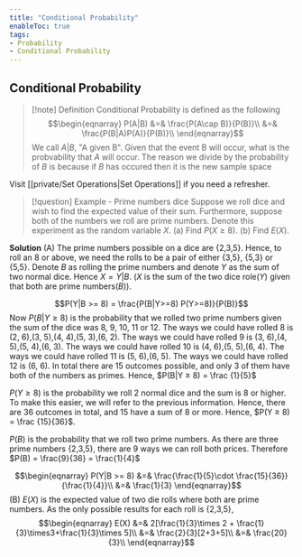 ```yaml
---
title: "Conditional Probability"
enableToc: true
tags:
- Probability
- Conditional Probability
---
```

## Conditional Probability
>[!note] Definition
>Conditional Probability is defined as the following
>$$\begin{eqnarray}
>P(A|B) &=& \frac{P(A\cap B)}{P(B)}\\
>&=& \frac{P(B|A)P(A)}{P(B)}\\
>\end{eqnarray}$$
>We call $A|B$, "A given B". Given that the event B will occur, what is the probvability that $A$ will occur.
>The reason we divide by the probability of $B$ is because if $B$ has occured then it is the new sample space

Visit [[private/Set Operations|Set Operations]] if you need a refresher.

>[!question] Example - Prime numbers dice
>Suppose we roll dice and wish to find the expected value of their sum. Furthermore, suppose both of the numbers we roll are prime numbers. Denote this experiment as the random variable $X$. 
>(a) Find $P(X ≥ 8)$. 
>(b) Find $E(X)$.

**Solution**
(A) The prime numbers possible on a dice are {2,3,5}. Hence, to roll an 8 or above, we need the rolls to be a pair of either {3,5}, {5,3} or {5,5}. Denote $B$ as rolling the prime numbers and denote $Y$ as the sum of two normal dice. Hence $X=Y|B$. 
($X$ is the sum of the two dice role($Y$) given that both are prime numbers($B$)).

$$P(Y|B >= 8) = \frac{P(B|Y>=8) P(Y>=8)}{P(B)}$$
Now $P(B|Y ≥ 8)$ is the probability that we rolled two prime numbers given the sum of the dice was 8, 9, 10, 11 or 12. 
The ways we could have rolled 8 is (2, 6),(3, 5),(4, 4),(5, 3),(6, 2). 
The ways we could have rolled 9 is (3, 6),(4, 5),(5, 4),(6, 3). 
The ways we could have rolled 10 is (4, 6),(5, 5),(6, 4). 
The ways we could have rolled 11 is (5, 6),(6, 5). 
The ways we could have rolled 12 is (6, 6). 
In total there are 15 outcomes possible, and only 3 of them have both of the numbers as primes. Hence, $P(B|Y ≥ 8) = \frac {1}{5}$

$P(Y ≥ 8)$ is the probability we roll 2 normal dice and the sum is 8 or higher. To make this easier, we will refer to the previous information. Hence, there are 36 outcomes in total, and 15 have a sum of 8 or more. Hence, $P(Y ≥ 8) = \frac {15}{36}$.

$P(B)$ is the probability that we roll two prime numbers. As there are three prime numbers {2,3,5}, there are 9 ways we can roll both prices. Therefore $P(B) = \frac{9}{36} = \frac{1}{4}$

$$\begin{eqnarray}
P(Y|B >= 8) &=& \frac{\frac{1}{5}\cdot \frac{15}{36}}{\frac{1}{4}}\\
&=& \frac{1}{3}
\end{eqnarray}$$
(B) $E(X)$ is the expected value of two die rolls where both are prime numbers. As the only possible results for each roll is {2,3,5}, 
$$\begin{eqnarray}
E(X) &=& 2[\frac{1}{3}\times 2 + \frac{1}{3}\times3+\frac{1}{3}\times 5]\\
&=& \frac{2}{3}[2+3+5]\\
&=& \frac{20}{3}\\
\end{eqnarray}$$